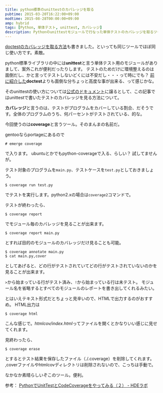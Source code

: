 ```yaml
---
title: python標準のunittestのカバレッジを取る
pubtime: 2015-03-20T16:22:00+09:00
modtime: 2015-08-28T00:00:00+09:00
amp: hybrid
tags: [Python, 単体テスト, unittest, カバレッジ]
description: Pythonのunittestモジュールで行なった単体テストのカバレッジを取るツール「coverage」の使い方の解説です。
---
```


<PS date="2015-08-28" level={1}>

<a href="/blog/2015/08/python-doctest-coverage">doctestのカバレッジを取る方法</a>も書きました。といっても同じツールでほぼ同じ使い方です。素敵。

</PS>

python標準ライブラリの中には**unittest**と言う単体テスト用のモジュールがありまして、案外これが便利だったりします。
テストのためだけに環境整えるのは面倒だし、かと言ってテストしないどくには不安だし・・・って時にでも？
[前に紹介した](/blog/2013/05/python-doctest)**doctest**よりも面倒な分ちょっと高度な事が出来る、って感じかな。

そのunittestの使い方については[公式のドキュメント](http://docs.python.jp/3.4/library/unittest.html)に譲るとして、この記事ではunittestで書いたテストのカバレッジを見る方法について。

**カバレッジ**と言うのは、テストがプログラムをカバーしている割合、だそうです。全体のプログラムのうち、何パーセントがテストされている、的な。

今回使うのは**coverage**と言うツール。そのまんまの名前だ。

gentooならportageにあるので
```
# emerge coverage
```
で入ります。
ubuntuとかでもpython-coverageで入る、らしい？ 試してませんが。

テスト対象のプログラムを`main.py`、テストケースを`test.py`としておきましょう。
```
$ coverage run test.py
```
でテストを実行します。python2.xの場合は`coverage2`コマンドで。

テストが終わったら、
```
$ coverage report
```
でモジュール毎のカバレッジを見ることが出来ます。
```
$ coverage report main.py
```
とすれば目的のモジュールのカバレッジだけ見ることも可能。

```
$ coverage annotate main.py
$ cat main.py,cover
```
としてあげると、どの行がテストされていてどの行がテストされていないのかを見ることが出来ます。

`>`から始まっている行がテスト済み、`!`から始まっている行は未テスト。
モジュール名を省略するとすべてのモジュールのレポートを書き出してくれるみたい。

とはいえテキスト形式だとちょっと見辛いので、HTMLで出力するのがおすすめ。
HTML出力は
```
$ coverage html
```
こんな感じで。*htmlcov/index.html*ってファイルを開くとかなりいい感じに見せてくれます。

見終わったら、
```
$ coverage erase
```
とするとテスト結果を保存したファイル（./.coverage）を削除してくれます。
,coverファイルやhtmlcovディレクトリは削除されないので、こっちは手動で。

なかなか素晴らしいぞこのツール。便利。

参考： [PythonでUnitTestとCodeCoverageをやってみる（２）  - HDEラボ](http://lab.hde.co.jp/2008/07/pythonunittestcodecoverage-1.html)

